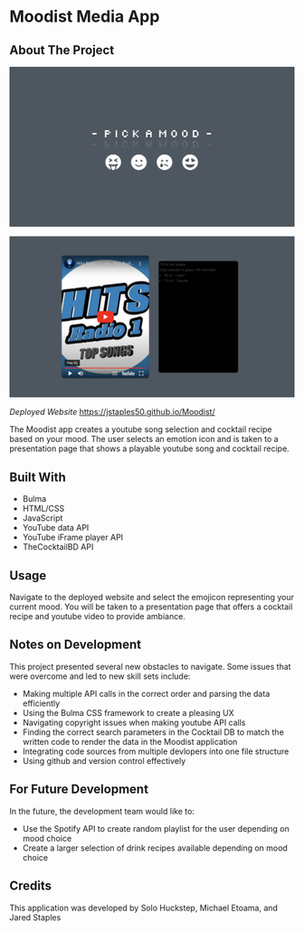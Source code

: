 # Moodist Media App

## About The Project

![various emojis](./Assets/moodist-1.png)

![youtube player](./Assets/moodist-2.png)

*Deployed Website*
https://jstaples50.github.io/Moodist/

The Moodist app creates a youtube song selection and cocktail recipe based on your mood. The user selects an emotion icon and is taken to a presentation page that shows a playable youtube song and cocktail recipe. 

## Built With

- Bulma
- HTML/CSS 
- JavaScript
- YouTube data API
- YouTube iFrame player API
- TheCocktailBD API

## Usage

Navigate to the deployed website and select the emojicon representing your current mood. You will be taken to a presentation page that offers a cocktail recipe and youtube video to provide ambiance.


## Notes on Development 

This project presented several new obstacles to navigate. Some issues that were overcome and led to new skill sets include:

- Making multiple API calls in the correct order and parsing the data efficiently 
- Using the Bulma CSS framework to create a pleasing UX 
- Navigating copyright issues when making youtube API calls
- Finding the correct search parameters in the Cocktail DB to match the written code to render the  data in the Moodist application
- Integrating code sources from multiple devlopers into one file structure
- Using github and version control effectively 

## For Future Development

In the future, the development team would like to: 

- Use the Spotify API to create random playlist for the user depending on mood choice
- Create a larger selection of drink recipes available depending on mood choice


## Credits

This application was developed by Solo Huckstep, Michael Etoama, and Jared Staples
